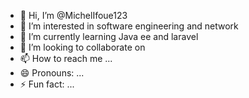 - 👋 Hi, I’m @MichelIfoue123
- 👀 I’m interested in software engineering and network 
- 🌱 I’m currently learning Java ee and laravel 
- 💞️ I’m looking to collaborate on 
- 📫 How to reach me ...
- 😄 Pronouns: ...
- ⚡ Fun fact: ...

<!---
MichelIfoue123/MichelIfoue123 is a ✨ special ✨ repository because its `README.md` (this file) appears on your GitHub profile.
You can click the Preview link to take a look at your changes.
--->
